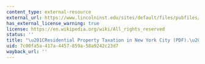 ```yaml
---
content_type: external-resource
external_url: https://www.lincolninst.edu/sites/default/files/pubfiles/gates_wp19mg1.pdf
has_external_license_warning: true
license: https://en.wikipedia.org/wiki/All_rights_reserved
status: ''
title: "\u201CResidential Property Taxation in New York City (PDF).\u201D"
uid: 7c00fa5a-417a-4457-859a-58a9242c23d7
wayback_url: ''
---
```

